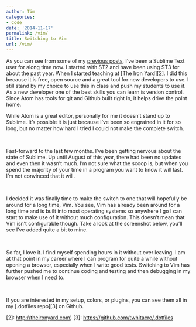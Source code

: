 ```yaml
---
author: Tim
categories:
- Code
date: '2014-11-17'
permalink: /vim/
title: Switching to Vim
url: /vim/
---
```


As you can see from some of my [previous posts][1], I’ve been a Sublime Text user for along time now. I started with ST2 and have been using ST3 for about the past year. When I started teaching at [The Iron Yard][2]. I did this because it is free, open source and a great tool for new developers to use. I still stand by my choice to use this in class and push my students to use it. As a new developer one of the best skills you can learn is version control. Since Atom has tools for git and Github built right in, it helps drive the point home.

<!--more-->

While Atom is a great editor, personally for me it doesn’t stand up to Sublime. It’s possible it is just because I’ve been so engrained in it for so long, but no matter how hard I tried I could not make the complete switch.

&nbsp;

Fast-forward to the last few months. I’ve been getting nervous about the state of Sublime. Up until August of this year, there had been no updates and even then it wasn’t much. I’m not sure what the scoop is, but when you spend the majority of your time in a program you want to know it will last. I’m not convinced that it will.

&nbsp;

I decided it was finally time to make the switch to one that will hopefully be around for a long time, Vim. You see, Vim has already been around for a long time and is built into most operating systems so anywhere I go I can start to make use of it without much configuration. This doesn’t mean that Vim isn’t configurable though. Take a look at the screenshot below, you’ll see I’ve added quite a bit to mine.

&nbsp;

So far, I love it. I find myself spending hours in it without ever leaving. I am at that point in my career where I can program for quite a while without opening a browser, especially when I write good tests. Switching to Vim has further pushed me to continue coding and testing and then debugging in my browser when I need to.

&nbsp;

If you are interested in my setup, colors, or plugins, you can see them all in my [.dotfiles repo][3] on Github.


 [1]: http://timw.co/development-tools-updated/
 [2]: http://theironyard.com)
 [3]: https://github.com/twhitacre/.dotfiles
 